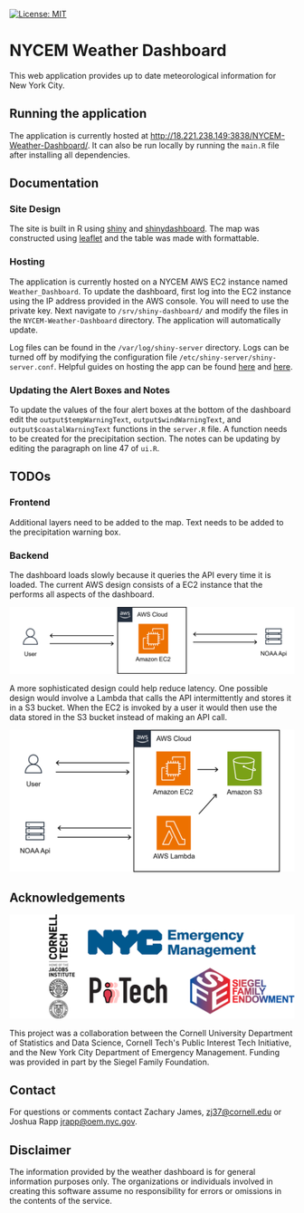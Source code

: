 [![License: MIT](https://img.shields.io/badge/license-MIT-blue.svg)](https://img.shields.io/badge/license-MIT-blue.svg)


# NYCEM Weather Dashboard

This web application provides up to date meteorological information for New York City.

<!-- ![overview](/assets/map.png) -->

## Running the application

The application is currently hosted at http://18.221.238.149:3838/NYCEM-Weather-Dashboard/. It can also be run locally by running the `main.R` file after installing all dependencies.

## Documentation

### Site Design

The site is built in R using [shiny](https://shiny.posit.co/) and [shinydashboard](https://rstudio.github.io/shinydashboard/). The map was constructed using [leaflet](https://rstudio.github.io/leaflet/) and the table was made with formattable.

### Hosting

The application is currently hosted on a NYCEM AWS EC2 instance named `Weather_Dashboard`. To update the dashboard, first log into the EC2 instance using the IP address provided in the AWS console. You will need to use the private key. Next navigate to `/srv/shiny-dashboard/` and modify the files in the `NYCEM-Weather-Dashboard` directory. The application will automatically update.

Log files can be found in the `/var/log/shiny-server` directory. Logs can be turned off by modifying the configuration file `/etc/shiny-server/shiny-server.conf`. Helpful guides on hosting the app can be found [here](https://www.charlesbordet.com/en/guide-shiny-aws/#how-to-install-shiny-server) and [here](https://towardsdatascience.com/how-to-host-a-r-shiny-app-on-aws-cloud-in-7-simple-steps-5595e7885722).

### Updating the Alert Boxes and Notes

To update the values of the four alert boxes at the bottom of the dashboard edit the `output$tempWarningText`, `output$windWarningText`, and `output$coastalWarningText` functions in the `server.R` file. A function needs to be created for the precipitation section. The notes can be updating by editing the paragraph on line 47 of `ui.R`.

## TODOs

### Frontend

Additional layers need to be added to the map. Text needs to be added to the precipitation warning box.

### Backend

The dashboard loads slowly because it queries the API every time it is loaded. The current AWS design consists of a EC2 instance that the performs all aspects of the dashboard.

![design](/assets/one.png)

A more sophisticated design could help reduce latency. One possible design would involve a Lambda that calls the API intermittently and stores it in a S3 bucket. When the EC2 is invoked by a user it would then use the data stored in the S3 bucket instead of making an API call.

![design](/assets/two.png)

## Acknowledgements

![logos](/assets/comb.png)

This project was a collaboration between the Cornell University Department of Statistics and Data Science, Cornell Tech's Public Interest Tech Initiative, and the New York City Department of Emergency Management. Funding was provided in part by the Siegel Family Foundation.

## Contact

For questions or comments contact Zachary James, zj37@cornell.edu or Joshua Rapp jrapp@oem.nyc.gov.

## Disclaimer

The information provided by the weather dashboard is for general information purposes only. The organizations or individuals involved in creating this software assume no responsibility for errors or omissions in the contents of the service.
